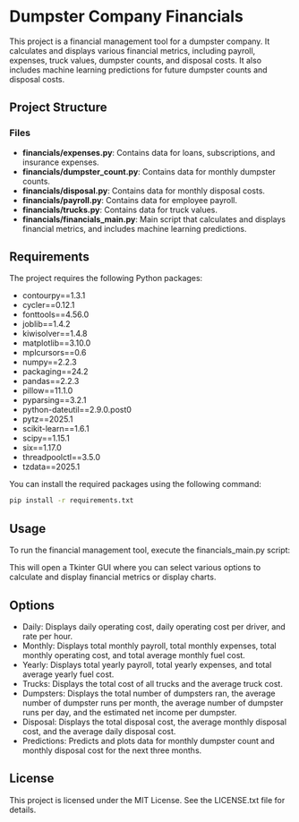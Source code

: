 # Dumpster Company Financials

This project is a financial management tool for a dumpster company. 
It calculates and displays various financial metrics, including payroll, 
expenses, truck values, dumpster counts, and disposal costs. It also includes 
machine learning predictions for future dumpster counts and disposal costs.

## Project Structure

### Files

- **financials/expenses.py**: Contains data for loans, subscriptions, and 
  insurance expenses.
- **financials/dumpster_count.py**: Contains data for monthly dumpster counts.
- **financials/disposal.py**: Contains data for monthly disposal costs.
- **financials/payroll.py**: Contains data for employee payroll.
- **financials/trucks.py**: Contains data for truck values.
- **financials/financials_main.py**: Main script that calculates and displays 
  financial metrics, and includes machine learning predictions.

## Requirements

The project requires the following Python packages:

- contourpy==1.3.1
- cycler==0.12.1
- fonttools==4.56.0
- joblib==1.4.2
- kiwisolver==1.4.8
- matplotlib==3.10.0
- mplcursors==0.6
- numpy==2.2.3
- packaging==24.2
- pandas==2.2.3
- pillow==11.1.0
- pyparsing==3.2.1
- python-dateutil==2.9.0.post0
- pytz==2025.1
- scikit-learn==1.6.1
- scipy==1.15.1
- six==1.17.0
- threadpoolctl==3.5.0
- tzdata==2025.1

You can install the required packages using the following command:

```sh
pip install -r requirements.txt
```

## Usage
To run the financial management tool, execute the financials_main.py script:

This will open a Tkinter GUI where you can select various options to calculate 
and display financial metrics or display charts.

## Options
- Daily: Displays daily operating cost, daily operating cost per driver, and 
  rate per hour.
- Monthly: Displays total monthly payroll, total monthly expenses, total monthly 
  operating cost, and total average monthly fuel cost.
- Yearly: Displays total yearly payroll, total yearly expenses, and total average 
  yearly fuel cost.
- Trucks: Displays the total cost of all trucks and the average truck cost.
- Dumpsters: Displays the total number of dumpsters ran, the average number of 
  dumpster runs per month, the average number of dumpster runs per day, and the 
  estimated net income per dumpster.
- Disposal: Displays the total disposal cost, the average monthly disposal cost, 
  and the average daily disposal cost.
- Predictions: Predicts and plots data for monthly dumpster count and monthly 
  disposal cost for the next three months.

## License
This project is licensed under the MIT License. 
See the LICENSE.txt file for details.